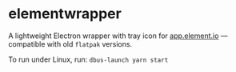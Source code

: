 # elementwrapper
A lightweight Electron wrapper with tray icon for [app.element.io](https://app.element.io/) &mdash; compatible with old `flatpak` versions.

To run under Linux, run: `dbus-launch yarn start`
